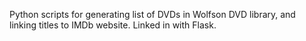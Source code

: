 Python scripts for generating list of DVDs in Wolfson
DVD library, and linking titles to IMDb website.
Linked in with Flask.
